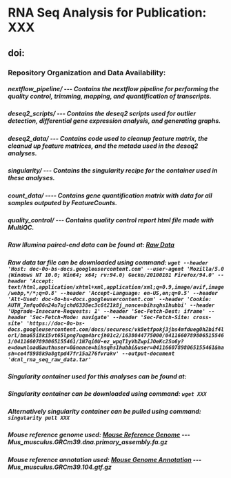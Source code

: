 # RNA Seq Analysis for Publication: XXX

## doi:


### Repository Organization and Data Availability:



##### nextflow_pipeline/ --- Contains the nextflow pipeline for performing the quality control, trimming, mapping, and quantification of transcripts.

##### deseq2_scripts/ --- Contains the deseq2 scripts used for outlier detection, differential gene expression analysis, and generating graphs.

##### deseq2_data/ --- Contains code used to cleanup feature matrix, the cleanud up feature matrices, and the metada used in the deseq2 analyses.

##### singularity/ --- Contains the singularity recipe for the container used in these analyses.

##### count_data/ ---- Contains gene quantification matrix with data for all samples outputed by FeatureCounts.

##### quality_control/ --- Contains quality control report html file made with MultiQC.

##### Raw Illumina paired-end data can be found at: [Raw Data](https://drive.google.com/drive/folders/1IRp2A5-B7ENPiobFfX452opIA5OixlzZ?usp=sharing)

##### Raw data tar file can be downloaded using command: ` wget --header 'Host: doc-0o-bs-docs.googleusercontent.com' --user-agent 'Mozilla/5.0 (Windows NT 10.0; Win64; x64; rv:94.0) Gecko/20100101 Firefox/94.0' --header 'Accept: text/html,application/xhtml+xml,application/xml;q=0.9,image/avif,image/webp,*/*;q=0.8' --header 'Accept-Language: en-US,en;q=0.5' --header 'Alt-Used: doc-0o-bs-docs.googleusercontent.com' --header 'Cookie: AUTH_7mfqo06n24u7ujchd6338ec3c6t21k8j_nonce=bihsqhs1hubbi' --header 'Upgrade-Insecure-Requests: 1' --header 'Sec-Fetch-Dest: iframe' --header 'Sec-Fetch-Mode: navigate' --header 'Sec-Fetch-Site: cross-site' 'https://doc-0o-bs-docs.googleusercontent.com/docs/securesc/vk8etfpokj3jbs4mfdueg0h2bif4lorl/bma65i8ki5vt65lpng7uqm4brcjh01c2/1638044775000/04116607898065155461/04116607898065155461/1N7qi0U-ez_wpqT1yVbZwpiJOeKc2So6y?e=download&authuser=0&nonce=bihsqhs1hubbi&user=04116607898065155461&hash=ce4f8988k9a8gtpd47fr15a276fvrakv' --output-document 'dcnl_rna_seq_raw_data.tar' `

##### Singularity container used for this analyses can be found at:

##### Singularity container can be downloaded using command: ` wget XXX `

##### Alternatively singularity container can be pulled using command: ` singularity pull XXX `

##### Mouse reference genome used: [Mouse Reference Genome](http://ftp.ensembl.org/pub/release-104/fasta/mus_musculus/dna/) --- Mus_musculus.GRCm39.dna.primary_assembly.fa.gz

##### Mouse reference annotation used: [Mouse Genome Annotation](http://ftp.ensembl.org/pub/release-104/gtf/mus_musculus/) --- Mus_musculus.GRCm39.104.gtf.gz
